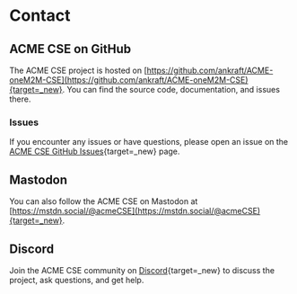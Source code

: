 # Contact

## ACME CSE on GitHub

The ACME CSE project is hosted on [https://github.com/ankraft/ACME-oneM2M-CSE](https://github.com/ankraft/ACME-oneM2M-CSE){target=_new}. 
You can find the source code, documentation, and issues there.

### Issues

If you encounter any issues or have questions, please open an issue on the [ACME CSE GitHub Issues](https://github.com/ankraft/ACME-oneM2M-CSE/issues){target=_new} page.

## Mastodon 

You can also follow the ACME CSE on Mastodon at [https://mstdn.social/@acmeCSE](https://mstdn.social/@acmeCSE){target=_new}.

## Discord

Join the ACME CSE community on [Discord](https://discord.gg/6ryMHQC2Uj){target=_new} to discuss the project, ask questions, and get help.

